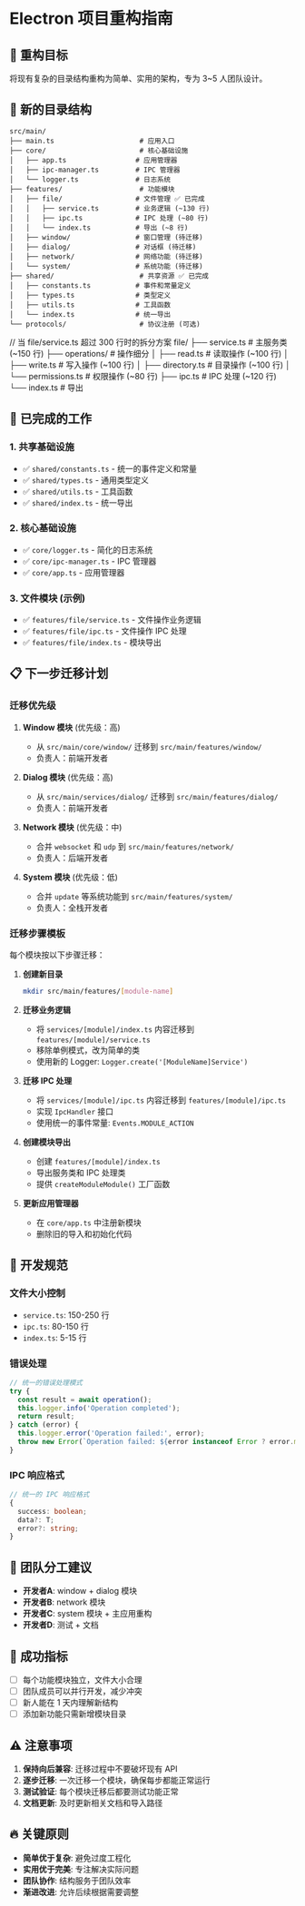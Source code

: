 # Electron 项目重构指南

## 🎯 重构目标

将现有复杂的目录结构重构为简单、实用的架构，专为 3~5 人团队设计。

## 📁 新的目录结构

```
src/main/
├── main.ts                     # 应用入口
├── core/                       # 核心基础设施
│   ├── app.ts                 # 应用管理器
│   ├── ipc-manager.ts         # IPC 管理器
│   └── logger.ts              # 日志系统
├── features/                   # 功能模块
│   ├── file/                  # 文件管理 ✅ 已完成
│   │   ├── service.ts         # 业务逻辑 (~130 行)
│   │   ├── ipc.ts             # IPC 处理 (~80 行)
│   │   └── index.ts           # 导出 (~8 行)
│   ├── window/                # 窗口管理 (待迁移)
│   ├── dialog/                # 对话框 (待迁移)
│   ├── network/               # 网络功能 (待迁移)
│   └── system/                # 系统功能 (待迁移)
├── shared/                     # 共享资源 ✅ 已完成
│   ├── constants.ts           # 事件和常量定义
│   ├── types.ts               # 类型定义
│   ├── utils.ts               # 工具函数
│   └── index.ts               # 统一导出
└── protocols/                  # 协议注册 (可选)
```

// 当 file/service.ts 超过 300 行时的拆分方案
file/
├── service.ts           # 主服务类 (~150 行)
├── operations/          # 操作细分
│   ├── read.ts         # 读取操作 (~100 行)
│   ├── write.ts        # 写入操作 (~100 行)
│   ├── directory.ts    # 目录操作 (~100 行)
│   └── permissions.ts  # 权限操作 (~80 行)
├── ipc.ts              # IPC 处理 (~120 行)
└── index.ts            # 导出


## 🚀 已完成的工作

### 1. 共享基础设施
- ✅ `shared/constants.ts` - 统一的事件定义和常量
- ✅ `shared/types.ts` - 通用类型定义
- ✅ `shared/utils.ts` - 工具函数
- ✅ `shared/index.ts` - 统一导出

### 2. 核心基础设施
- ✅ `core/logger.ts` - 简化的日志系统
- ✅ `core/ipc-manager.ts` - IPC 管理器
- ✅ `core/app.ts` - 应用管理器

### 3. 文件模块 (示例)
- ✅ `features/file/service.ts` - 文件操作业务逻辑
- ✅ `features/file/ipc.ts` - 文件操作 IPC 处理
- ✅ `features/file/index.ts` - 模块导出

## 📋 下一步迁移计划

### 迁移优先级

1. **Window 模块** (优先级：高)
   - 从 `src/main/core/window/` 迁移到 `src/main/features/window/`
   - 负责人：前端开发者

2. **Dialog 模块** (优先级：高)
   - 从 `src/main/services/dialog/` 迁移到 `src/main/features/dialog/`
   - 负责人：前端开发者

3. **Network 模块** (优先级：中)
   - 合并 `websocket` 和 `udp` 到 `src/main/features/network/`
   - 负责人：后端开发者

4. **System 模块** (优先级：低)
   - 合并 `update` 等系统功能到 `src/main/features/system/`
   - 负责人：全栈开发者

### 迁移步骤模板

每个模块按以下步骤迁移：

1. **创建新目录**
   ```bash
   mkdir src/main/features/[module-name]
   ```

2. **迁移业务逻辑**
   - 将 `services/[module]/index.ts` 内容迁移到 `features/[module]/service.ts`
   - 移除单例模式，改为简单的类
   - 使用新的 Logger: `Logger.create('[ModuleName]Service')`

3. **迁移 IPC 处理**
   - 将 `services/[module]/ipc.ts` 内容迁移到 `features/[module]/ipc.ts`
   - 实现 `IpcHandler` 接口
   - 使用统一的事件常量: `Events.MODULE_ACTION`

4. **创建模块导出**
   - 创建 `features/[module]/index.ts`
   - 导出服务类和 IPC 处理类
   - 提供 `createModuleModule()` 工厂函数

5. **更新应用管理器**
   - 在 `core/app.ts` 中注册新模块
   - 删除旧的导入和初始化代码

## 🔧 开发规范

### 文件大小控制
- `service.ts`: 150-250 行
- `ipc.ts`: 80-150 行  
- `index.ts`: 5-15 行

### 错误处理
```typescript
// 统一的错误处理模式
try {
  const result = await operation();
  this.logger.info('Operation completed');
  return result;
} catch (error) {
  this.logger.error('Operation failed:', error);
  throw new Error(`Operation failed: ${error instanceof Error ? error.message : 'Unknown error'}`);
}
```

### IPC 响应格式
```typescript
// 统一的 IPC 响应格式
{
  success: boolean;
  data?: T;
  error?: string;
}
```

## 👥 团队分工建议

- **开发者A**: window + dialog 模块
- **开发者B**: network 模块  
- **开发者C**: system 模块 + 主应用重构
- **开发者D**: 测试 + 文档

## 🎯 成功指标

- [ ] 每个功能模块独立，文件大小合理
- [ ] 团队成员可以并行开发，减少冲突
- [ ] 新人能在 1 天内理解新结构
- [ ] 添加新功能只需新增模块目录

## ⚠️ 注意事项

1. **保持向后兼容**: 迁移过程中不要破坏现有 API
2. **逐步迁移**: 一次迁移一个模块，确保每步都能正常运行
3. **测试验证**: 每个模块迁移后都要测试功能正常
4. **文档更新**: 及时更新相关文档和导入路径

## 🔥 关键原则

- **简单优于复杂**: 避免过度工程化
- **实用优于完美**: 专注解决实际问题
- **团队协作**: 结构服务于团队效率
- **渐进改进**: 允许后续根据需要调整 